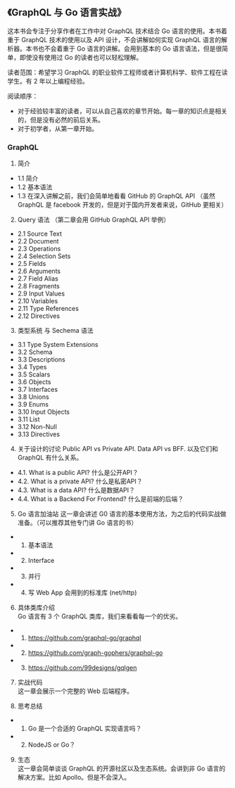 ## 《GraphQL 与 Go 语言实战》
这本书会专注于分享作者在工作中对 GraphQL 技术结合 Go 语言的使用。本书着重于 GraphQL 技术的使用以及 API 设计，不会讲解如何实现 GraphQL 语言的解析器。本书也不会着重于 Go 语言的讲解。会用到基本的 Go 语言语法，但是很简单，即使没有使用过 Go 的读者也可以轻松理解。

读者范围：希望学习 GraphQL 的职业软件工程师或者计算机科学、软件工程在读学生。有 2 年以上编程经验。

阅读顺序：
- 对于经验较丰富的读者，可以从自己喜欢的章节开始。每一章的知识点是相关的，但是没有必然的前后关系。
- 对于初学者，从第一章开始。

### GraphQL
1. 简介
  - 1.1 简介
  - 1.2 基本语法
  - 1.3 在深入讲解之前，我们会简单地看看 GitHub 的 GraphQL API （虽然 GraphQL 是 facebook 开发的，但是对于国内开发者来说，GitHub 更相关）

2. Query 语法 （第二章会用 GitHub GraphQL API 举例）
  - 2.1 Source Text
  - 2.2 Document
  - 2.3 Operations
  - 2.4 Selection Sets
  - 2.5 Fields
  - 2.6 Arguments
  - 2.7 Field Alias
  - 2.8 Fragments
  - 2.9 Input Values
  - 2.10 Variables
  - 2.11 Type References
  - 2.12 Directives

3. 类型系统 与 Sechema 语法
  - 3.1 Type System Extensions
  - 3.2 Schema
  - 3.3 Descriptions
  - 3.4 Types
  - 3.5 Scalars
  - 3.6 Objects
  - 3.7 Interfaces
  - 3.8 Unions
  - 3.9 Enums
  - 3.10 Input Objects
  - 3.11 List
  - 3.12 Non-Null
  - 3.13 Directives

4. 关于设计的讨论 Public API vs Private API. Data API vs BFF. 以及它们和 GraphQL 有什么关系。
  - 4.1. What is a public API? 什么是公开API？
  - 4.2. What is a private API? 什么是私密API？
  - 4.3. What is a data API? 什么是数据API？
  - 4.4. What is a Backend For Frontend? 什么是前端的后端？  

5. Go 语言加油站
这一章会讲述 G0 语言的基本使用方法，为之后的代码实战做准备。（可以推荐其他专门讲 Go 语言的书）
- 1. 基本语法
- 2. Interface
- 3. 并行
- 4. 写 Web App 会用到的标准库 (net/http)

6. 具体类库介绍  
Go 语言有 3 个 GraphQL 类库，我们来看看每一个的优劣。
- 1. https://github.com/graphql-go/graphql
- 2. https://github.com/graph-gophers/graphql-go
- 3. https://github.com/99designs/gqlgen

7. 实战代码  
这一章会展示一个完整的 Web 后端程序。

8. 思考总结
- 1. Go 是一个合适的 GraphQL 实现语言吗？
- 2. NodeJS or Go？

9. 生态  
这一章会简单谈谈 GraphQL 的开源社区以及生态系统。会讲到非 Go 语言的解决方案。比如 Apollo。但是不会深入。
